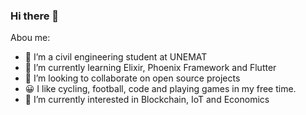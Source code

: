 ### Hi there 👋


Abou me:

- 🔭 I’m a civil engineering student at UNEMAT
- 🌱 I’m currently learning Elixir, Phoenix Framework and Flutter
- 👯 I’m looking to collaborate on open source projects
- 😀 I like cycling, football,  code and playing games in my free time.
- 🤔 I’m currently interested in Blockchain, IoT and Economics
